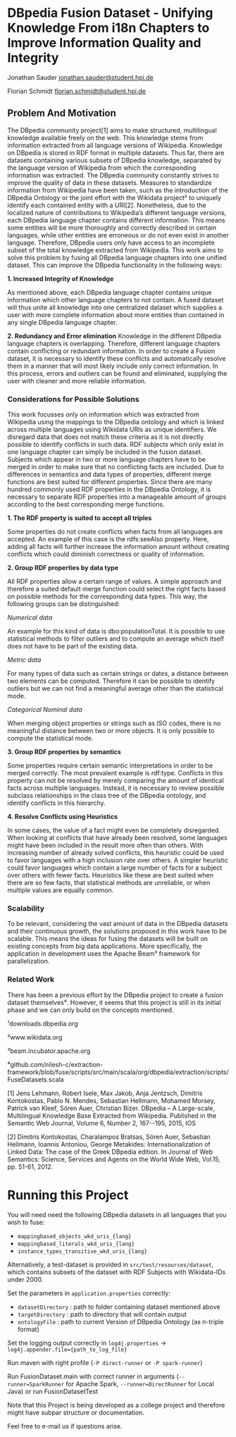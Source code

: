# DBpedia Fusion Dataset - Unifying Knowledge From i18n Chapters to Improve Information Quality and Integrity

Jonathan Sauder <jonathan.sauder@student.hpi.de>

Florian Schmidt <florian.schmidt@student.hpi.de>

## Problem And Motivation

The DBpedia community project[1] aims to make structured, multilingual knowledge available freely on the web. This knowledge stems from information extracted from all language versions of Wikipedia. Knowledge on DBpedia is stored in RDF format in multiple datasets. Thus far, there are datasets containing various subsets of DBpedia knowledge, separated by the language version of Wikipedia from which the corresponding information was extracted. The DBpedia community constantly strives to improve the quality of data in these datasets. Measures to standardize information from Wikipedia have been taken, such as the introduction of the DBpedia Ontology or the joint effort with the Wikidata project² to uniquely identify each contained entity with a URI[2]. Nonetheless, due to the localized nature of contributions to Wikipedia’s different language versions, each DBpedia language chapter contains different information. This means some entities will be more thoroughly and correctly described in certain languages, while other entities are erroneous or do not even exist in another language.  Therefore, DBpedia users only have access to an incomplete subset of the total knowledge extracted from Wikipedia. This work aims to solve this problem by fusing all DBpedia language chapters into one unified dataset. This can improve the DBpedia functionality in the following ways:

**1. Increased Integrity of Knowledge**

As mentioned above, each DBpedia language chapter contains unique information which other language chapters to not contain. A fused dataset will thus unite all knowledge into one centralized dataset which supplies a user with more complete information about more entities than contained in any single DBpedia language chapter.

**2. Redundancy and Error elimination**
Knowledge in the different DBpedia language chapters is overlapping. Therefore, different language chapters contain conflicting or redundant information. In order to create a Fusion dataset, it is necessary to identify these conflicts and automatically resolve them in a manner that will most likely include only correct information. In this process, errors and outliers can be found and eliminated, supplying the user with cleaner and more reliable information.

### Considerations for Possible Solutions

This work focusses only on information which was extracted from Wikipedia using the mappings to the DBpedia ontology and which is linked across multiple languages using Wikidata URIs as unique identifiers. We disregard data that does not match these criteria as it is not directly possible to identify conflicts in such data. RDF subjects which only exist in one language chapter can simply be included in the fusion dataset. Subjects which appear in two or more language chapters have to be merged in order to make sure that no conflicting facts are included. Due to differences in semantics and data types of properties, different merge functions are best suited for different properties. Since there are many hundred commonly used RDF properties in the DBpedia Ontology, it is necessary to separate RDF properties into a manageable amount of groups according to the best corresponding merge functions.

**1. The RDF property is suited to accept all triples**

Some properties do not create conflicts when facts from all languages are accepted. An example of this case is the rdfs:seeAlso property. Here, adding all facts will further increase the information amount without creating conflicts which could diminish correctness or quality of information.

**2. Group RDF properties by data type**

All RDF properties allow a certain range of values. A simple approach and therefore a suited default merge function could select the right facts based on possible methods for the corresponding data types. This way, the following groups can be distinguished:

*Numerical data*

An example for this kind of data is dbo:populationTotal. It is possible to use statistical methods to filter outliers and to compute an average which itself does not have to be part of the existing data.

*Metric data*

For many types of data such as certain strings or dates, a distance between two elements can be computed. Therefore it can be possible to identify outliers but we can not find a meaningful average other than the statistical mode.

*Categorical Nominal data*

When merging object properties or strings such as ISO codes, there is no meaningful distance between two or more objects. It is only possible to compute the statistical mode.

**3. Group RDF properties by semantics**

Some properties require certain semantic interpretations in order to be merged correctly. The most prevalent example is rdf:type. Conflicts in this property can not be resolved by merely comparing the amount of identical facts across multiple languages. Instead, it is necessary to review possible subclass relationships in the class tree of the DBpedia ontology, and identify conflicts in this hierarchy.

**4. Resolve Conflicts using Heuristics**

In some cases, the value of a fact might even be completely disregarded. When looking at conflicts that have already been resolved, some languages might have been included in the result more often than others. With increasing number of already solved conflicts, this heuristic could be used to favor languages with a high inclusion rate over others. A simpler heuristic could favor languages which contain a large number of facts for a subject over others with fewer facts. Heuristics like these are best suited when there are so few facts, that statistical methods are unreliable, or when multiple values are equally common.


### Scalability

To be relevant, considering the vast amount of data in the DBpedia datasets and their continuous growth, the solutions proposed in this work have to be scalable. This means the ideas for fusing the datasets will be built on existing concepts from big data applications. More specifically, the application in development uses the Apache Beam³ framework for parallelization.

### Related Work

There has been a previous effort by the DBpedia project to create a fusion dataset themselves⁴. However, it seems that this project is still in its initial phase and we can only build on the concepts mentioned.

¹downloads.dbpedia.org

²www.wikidata.org

³beam.incubator.apache.org

⁴github.com/nilesh-c/extraction-framework/blob/fuse/scripts/src/main/scala/org/dbpedia/extraction/scripts/FuseDatasets.scala


[1]    Jens Lehmann, Robert Isele, Max Jakob, Anja Jentzsch, Dimitris Kontokostas, Pablo N. Mendes, Sebastian Hellmann, Mohamed Morsey, Patrick van Kleef, Sören Auer, Christian Bizer. DBpedia – A Large-scale, Multilingual Knowledge Base Extracted from Wikipedia. Published in the Semantic Web Journal, Volume 6, Number 2, 167--195, 2015, IOS


[2]    Dimitris Kontokostas, Charalampos Bratsas, Sören Auer, Sebastian Hellmann, Ioannis Antoniou, George Metakides: Internationalization of Linked Data: The case of the Greek DBpedia edition. In Journal of Web Semantics: Science, Services and Agents on the World Wide Web, Vol.15, pp. 51-61, 2012.




# Running this Project

You will need need the following DBpedia datasets in all languages that you wish to fuse:

- `mappingbased_objects_wkd_uris_{lang}`
- `mappingbased_literals_wkd_uris_{lang}`
- `instance_types_transitive_wkd_uris_{lang}`

Alternatively, a test-dataset is provided in `src/test/resources/dataset`, which contains subsets of the dataset with RDF Subjects with Wikidata-IDs under 2000.

Set the parameters in `application.properties` correctly:

- `datasetDirectory` : path to folder containing dataset mentioned above
- `targetDirectory` : path to directory that will contain output
- `ontologyFile` : path to current Version of DBpedia Ontology (as n-triple format)

Set the logging output correctly in `log4j.properties` -> `log4j.appender.file={path_to_log_file}`

Run maven with right profile (`-P direct-runner` or `-P spark-runner`)

Run FusionDataset.main with correct runner in arguments (`--runner=SparkRunner` for Apache Spark, `--runner=DirectRunner` for Local Java) or run FusionDatasetTest

Note that this Project is being developed as a college project and therefore might have subpar structure or documentation.

Feel free to e-mail us if questions arise.
